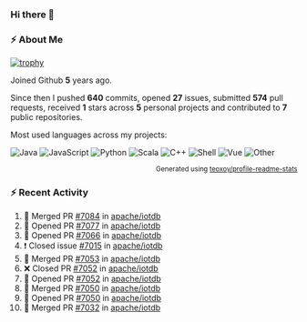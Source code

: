 ### Hi there 👋

### :zap: About Me

[![trophy](https://github-profile-trophy.vercel.app/?username=HTHou&theme=onedark)](https://github.com/ryo-ma/github-profile-trophy)
   
Joined Github **5** years ago.

Since then I pushed **640** commits, opened **27** issues, submitted **574** pull requests, received **1** stars across **5** personal projects and contributed to **7** public repositories.

Most used languages across my projects:

![Java](https://img.shields.io/static/v1?style=flat-square&label=%E2%A0%80&color=555&labelColor=%23b07219&message=Java%EF%B8%B194.4%25)
![JavaScript](https://img.shields.io/static/v1?style=flat-square&label=%E2%A0%80&color=555&labelColor=%23f1e05a&message=JavaScript%EF%B8%B11.4%25)
![Python](https://img.shields.io/static/v1?style=flat-square&label=%E2%A0%80&color=555&labelColor=%233572A5&message=Python%EF%B8%B10.7%25)
![Scala](https://img.shields.io/static/v1?style=flat-square&label=%E2%A0%80&color=555&labelColor=%23c22d40&message=Scala%EF%B8%B10.6%25)
![C++](https://img.shields.io/static/v1?style=flat-square&label=%E2%A0%80&color=555&labelColor=%23f34b7d&message=C%2B%2B%EF%B8%B10.6%25)
![Shell](https://img.shields.io/static/v1?style=flat-square&label=%E2%A0%80&color=555&labelColor=%2389e051&message=Shell%EF%B8%B10.4%25)
![Vue](https://img.shields.io/static/v1?style=flat-square&label=%E2%A0%80&color=555&labelColor=%2341b883&message=Vue%EF%B8%B10.3%25)
![Other](https://img.shields.io/static/v1?style=flat-square&label=%E2%A0%80&color=555&labelColor=%23ededed&message=Other%EF%B8%B11.2%25)

<p align="right"><sub>Generated using <a href="https://github.com/marketplace/actions/profile-readme-stats">teoxoy/profile-readme-stats</a></sub></p>


<!--![](https://github.com/HTHou/HTHou/blob/output/github-contribution-grid-snake.svg)-->

<!--![Haonan Hou's github stats](https://github-readme-stats.vercel.app/api?username=HTHou&count_private=true&show_icons=true&theme=onedark)-->

<!--![Haonan Hou's wakatime stats](https://github-readme-stats.vercel.app/api/wakatime?username=HTHou&layout=compact&theme=onedark)-->

<!--![Top Langs](https://github-readme-stats.vercel.app/api/top-langs/?username=HTHou&theme=onedark&layout=compact)-->

### :zap: Recent Activity
<!--START_SECTION:activity-->
1. 🎉 Merged PR [#7084](https://github.com/apache/iotdb/pull/7084) in [apache/iotdb](https://github.com/apache/iotdb)
2. 💪 Opened PR [#7077](https://github.com/apache/iotdb/pull/7077) in [apache/iotdb](https://github.com/apache/iotdb)
3. 💪 Opened PR [#7066](https://github.com/apache/iotdb/pull/7066) in [apache/iotdb](https://github.com/apache/iotdb)
4. ❗️ Closed issue [#7015](https://github.com/apache/iotdb/issues/7015) in [apache/iotdb](https://github.com/apache/iotdb)
5. 🎉 Merged PR [#7053](https://github.com/apache/iotdb/pull/7053) in [apache/iotdb](https://github.com/apache/iotdb)
6. ❌ Closed PR [#7052](https://github.com/apache/iotdb/pull/7052) in [apache/iotdb](https://github.com/apache/iotdb)
7. 💪 Opened PR [#7052](https://github.com/apache/iotdb/pull/7052) in [apache/iotdb](https://github.com/apache/iotdb)
8. 🎉 Merged PR [#7050](https://github.com/apache/iotdb/pull/7050) in [apache/iotdb](https://github.com/apache/iotdb)
9. 💪 Opened PR [#7050](https://github.com/apache/iotdb/pull/7050) in [apache/iotdb](https://github.com/apache/iotdb)
10. 🎉 Merged PR [#7032](https://github.com/apache/iotdb/pull/7032) in [apache/iotdb](https://github.com/apache/iotdb)
<!--END_SECTION:activity-->

<!--
**HTHou/HTHou** is a ✨ _special_ ✨ repository because its `README.md` (this file) appears on your GitHub profile.

Here are some ideas to get you started:

- 🔭 I’m currently working on ...
- 🌱 I’m currently learning ...
- 👯 I’m looking to collaborate on ...
- 🤔 I’m looking for help with ...
- 💬 Ask me about ...
- 📫 How to reach me: ...
- 😄 Pronouns: ...
- ⚡ Fun fact: ...
-->
